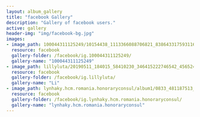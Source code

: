 ```yaml
---
layout: album_gallery
title: "facebook Gallery"
description: "Gallery of facebook users."
active: gallery
header-img: "img/facebook-bg.jpg"
images:
- image_path: 100044311125249/10154438_1113366088706821_8386433175931169023_n.jpg
  resource: facebook
  gallery-folder: /facebook/ig.100044311125249/
  gallery-name: "100044311125249"
- image_path: lillyluta/20190511_184015_58410230_346415222746542_4565247287315850250_n.jpg
  resource: facebook
  gallery-folder: /facebook/ig.lillyluta/
  gallery-name: "Li"
- image_path: lynhaky.hcm.romania.honoraryconsul/album1/0833_481187513_1170908331059792_6582456385598596445_n.jpg
  resource: facebook
  gallery-folder: /facebook/ig.lynhaky.hcm.romania.honoraryconsul/
  gallery-name: "lynhaky.hcm.romania.honoraryconsul"
---
```

